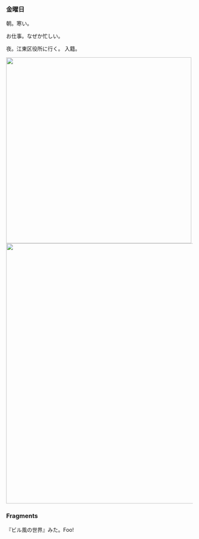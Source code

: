 ### 金曜日

朝。寒い。

お仕事。なぜか忙しい。

夜。江東区役所に行く。
入籍。


<img src="https://i.imgur.com/yUeOoZZ.jpeg" width="500">

<img src="https://i.imgur.com/VxzepYC.jpeg" width="700">

### Fragments

『ビル風の世界』みた。Foo!
